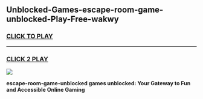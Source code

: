 
## Unblocked-Games-escape-room-game-unblocked-Play-Free-wakwy
<h3>
<a href="https://premium76.site?title=escape-room-game-unblocked&ref=18A">CLICK TO PLAY</a></h3>
<hr>

<h3>
<a href="https://premium76.site?title=escape-room-game-unblocked&ref=18A">CLICK 2 PLAY</a>
  
</h3>

<a href="https://premium76.site?title=escape-room-game-unblocked&ref=18A"><img src="https://clearcache.store/games.png"></a>


**escape-room-game-unblocked games unblocked: Your Gateway to Fun and Accessible Online Gaming**
